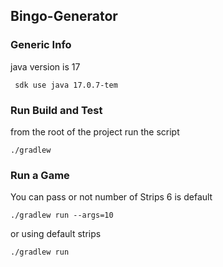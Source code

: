 ## Bingo-Generator

### Generic Info

java version is 17
```
 sdk use java 17.0.7-tem 
```

### Run Build and Test
from the root of the project run the script

```
./gradlew
```

### Run a Game
You can pass or not number of Strips 6 is default

```
./gradlew run --args=10
```
or using default strips
```
./gradlew run
```